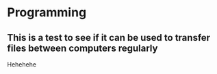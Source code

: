 # Programming
<h2>This is a test to see if it can be used to transfer files between computers regularly</h2>
<p>Hehehehe</p>


